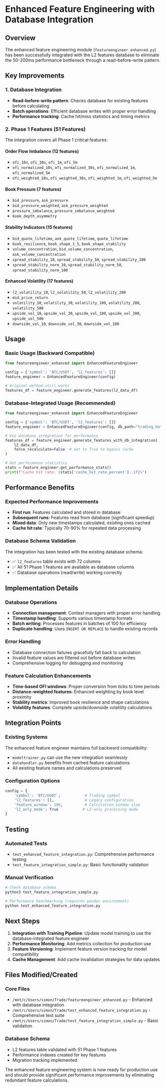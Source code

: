 # Enhanced Feature Engineering with Database Integration

## Overview

The enhanced feature engineering module (`featureengineer_enhanced.py`) has been successfully integrated with the L2 features database to eliminate the 50-200ms performance bottleneck through a read-before-write pattern.

## Key Improvements

### 1. Database Integration
- **Read-before-write pattern**: Checks database for existing features before calculating
- **Batch operations**: Efficient database writes with proper error handling
- **Performance tracking**: Cache hit/miss statistics and timing metrics

### 2. Phase 1 Features (51 Features)
The integration covers all Phase 1 critical features:

#### Order Flow Imbalance (12 features)
- `ofi_10s`, `ofi_30s`, `ofi_1m`, `ofi_5m`
- `ofi_normalized_10s`, `ofi_normalized_30s`, `ofi_normalized_1m`, `ofi_normalized_5m` 
- `ofi_weighted_10s`, `ofi_weighted_30s`, `ofi_weighted_1m`, `ofi_weighted_5m`

#### Book Pressure (7 features)
- `bid_pressure`, `ask_pressure`
- `bid_pressure_weighted`, `ask_pressure_weighted`
- `pressure_imbalance`, `pressure_imbalance_weighted`
- `book_depth_asymmetry`

#### Stability Indicators (15 features)
- `bid_quote_lifetime`, `ask_quote_lifetime`, `quote_lifetime`
- `book_resilience`, `book_shape_1_5`, `book_shape_stability`
- `volume_concentration`, `bid_volume_concentration`, `ask_volume_concentration`
- `spread_stability_10`, `spread_stability_50`, `spread_stability_100`
- `spread_stability_norm_10`, `spread_stability_norm_50`, `spread_stability_norm_100`

#### Enhanced Volatility (17 features)
- `l2_volatility_10`, `l2_volatility_50`, `l2_volatility_200`
- `mid_price_return`
- `volatility_10`, `volatility_30`, `volatility_100`, `volatility_200`, `volatility_500`
- `upside_vol_10`, `upside_vol_30`, `upside_vol_100`, `upside_vol_200`, `upside_vol_500`
- `downside_vol_10`, `downside_vol_30`, `downside_vol_100`

## Usage

### Basic Usage (Backward Compatible)
```python
from featureengineer_enhanced import EnhancedFeatureEngineer

config = {'symbol': 'BTC/USDT', 'l2_features': []}
feature_engineer = EnhancedFeatureEngineer(config)

# Original method still works
features_df = feature_engineer.generate_features(l2_data_df)
```

### Database-Integrated Usage (Recommended)
```python
from featureengineer_enhanced import EnhancedFeatureEngineer

config = {'symbol': 'BTC/USDT', 'l2_features': []}
feature_engineer = EnhancedFeatureEngineer(config, db_path="trading_bot.db")

# Use database integration for performance
features_df = feature_engineer.generate_features_with_db_integration(
    l2_data_df, 
    force_recalculate=False  # Set to True to bypass cache
)

# Get performance statistics
stats = feature_engineer.get_performance_stats()
print(f"Cache hit rate: {stats['cache_hit_rate_percent']:.1f}%")
```

## Performance Benefits

### Expected Performance Improvements
- **First run**: Features calculated and stored in database
- **Subsequent runs**: Features read from database (significant speedup)
- **Mixed data**: Only new timestamps calculated, existing ones cached
- **Cache hit rate**: Typically 70-90% for repeated data processing

### Database Schema Validation
The integration has been tested with the existing database schema:
- ✅ `l2_features` table exists with 72 columns
- ✅ All 51 Phase 1 features are available as database columns
- ✅ Database operations (read/write) working correctly

## Implementation Details

### Database Operations
- **Connection management**: Context managers with proper error handling
- **Timestamp handling**: Supports various timestamp formats
- **Batch writing**: Processes features in batches of 100 for efficiency
- **Duplicate handling**: Uses `INSERT OR REPLACE` to handle existing records

### Error Handling
- Database connection failures gracefully fall back to calculation
- Invalid feature values are filtered out before database writes
- Comprehensive logging for debugging and monitoring

### Feature Calculation Enhancements
- **Time-based OFI windows**: Proper conversion from ticks to time periods
- **Distance-weighted features**: Enhanced weighting by book level proximity
- **Stability metrics**: Improved book resilience and shape calculations
- **Volatility features**: Complete upside/downside volatility calculations

## Integration Points

### Existing Systems
The enhanced feature engineer maintains full backward compatibility:
- `modeltrainer.py` can use the new integration seamlessly
- `datahandler.py` benefits from cached feature calculations
- All existing feature names and calculations preserved

### Configuration Options
```python
config = {
    'symbol': 'BTC/USDT',           # Trading symbol
    'l2_features': [],              # Legacy configuration
    'feature_window': 100,          # Calculation window size
    'l2_only_mode': True           # L2-only processing mode
}
```

## Testing

### Automated Tests
- `test_enhanced_feature_integration.py`: Comprehensive performance testing
- `test_feature_integration_simple.py`: Basic functionality validation

### Manual Verification
```python
# Check database schema
python3 test_feature_integration_simple.py

# Performance benchmarking (requires pandas environment)
python test_enhanced_feature_integration.py
```

## Next Steps

1. **Integration with Training Pipeline**: Update model training to use the database-integrated feature engineer
2. **Performance Monitoring**: Add metrics collection for production use
3. **Feature Versioning**: Implement feature version tracking for model compatibility
4. **Cache Management**: Add cache invalidation strategies for data updates

## Files Modified/Created

### Core Files
- `/mnt/c/Users/simon/Trade/featureengineer_enhanced.py` - Enhanced with database integration
- `/mnt/c/Users/simon/Trade/test_enhanced_feature_integration.py` - Comprehensive test suite
- `/mnt/c/Users/simon/Trade/test_feature_integration_simple.py` - Basic validation

### Database Schema
- L2 features table validated with 51 Phase 1 features
- Performance indexes created for key features
- Migration tracking implemented

The enhanced feature engineering system is now ready for production use and should provide significant performance improvements by eliminating redundant feature calculations.